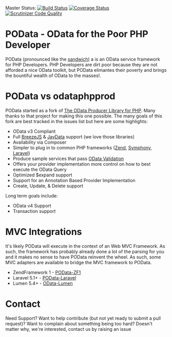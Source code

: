 
Master Status: [![Build Status](https://travis-ci.org/Algo-Web/POData.svg?branch=master)](https://travis-ci.org/Algo-Web/POData)
[![Coverage Status](https://coveralls.io/repos/github/Algo-Web/POData/badge.svg?branch=master)](https://coveralls.io/github/Algo-Web/POData?branch=master)
[![Scrutinizer Code Quality](https://scrutinizer-ci.com/g/Algo-Web/POData/badges/quality-score.png?b=master)](https://scrutinizer-ci.com/g/Algo-Web/POData/?branch=master)

POData - OData for the Poor PHP Developer
============

POData (pronounced like the [sandwich](http://en.wikipedia.org/wiki/Po'_boy)) a is an OData service framework for PHP Developers.  PHP Developers are dirt poor because they are not afforded a nice OData toolkit, but POData elimantes their poverty and brings the bountiful wealth of OData to the masses!.

POData vs odataphpprod
===================
POData started as a fork of [The OData Producer Library for PHP](https://github.com/MSOpenTech/odataphpprod).  Many thanks to that project for making this one possible.  The many goals of this fork are best tracked in the issues list but here are some highlights:

* OData v3 Compliant
* Full [BreezeJS](http://www.breezejs.com/) & [JayData](http://jaydata.org/) support (we love those libraries)
* Availability via Composer
* Simpler to plug in to common PHP frameworks ([Zend](https://github.com/zendframework/zf1), [Symphony](https://github.com/symphonycms/symphony-2), [Laravel](https://github.com/laravel/laravel))
* Produce sample services that pass [OData Validation](http://services.odata.org/validation/)
* Offers your provider implementation more control on how to best execute the OData Query
* Optimized $expand support
* Support for an Annotation Based Provider Implementation
* Create, Update, & Delete support

Long term goals include:

* OData v4 Support
* Transaction support

MVC Integrations
=================
It's likely POData will execute in the context of an Web MVC Framework.  As such, the framework has probably already done a lot of the parsing for you and it makes no sense to have POData reinvent the wheel.  As such, some MVC adapters are available to bridge the MVC framework to POData.
* ZendFramework 1 - [POData-ZF1](https://github.com/POData/POData-ZF1)
* Laravel 5.1+ - [POData-Laravel](https://github.com/Algo-Web/POData-Laravel)
* Lumen 5.4+ - [OData-Lumen](https://github.com/AnitaYip/OData-Lumen)

Contact
============
Need Support? Want to help contribute (but not yet ready to submit a pull request)?  Want to complain about something being too hard?  Doesn't matter why, we're interested, contact us by raising an issue

